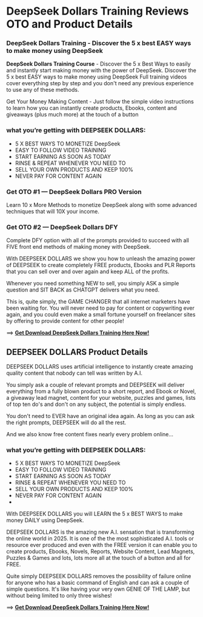# DeepSeek Dollars Training Reviews OTO and Product Details 

### DeepSeek Dollars Training - Discover the 5 x best EASY ways to make money using DeepSeek

**DeepSeek Dollars Training Course** - Discover the 5 x Best Ways to easily and instantly start making money with the power of DeepSeek. Discover the 5 x best EASY ways to make money using DeepSeek Full training videos cover everything step by step and you don't need any previous experience to use any of these methods.

Get Your Money Making Content - Just follow the simple  video instructions to learn how you can instantly create products, Ebooks, content and giveaways (plus much more) at the touch of a button

### what you’re getting with  DEEPSEEK DOLLARS:
- 5 X BEST WAYS TO MONETIZE DeepSeek
- EASY TO FOLLOW VIDEO TRAINING
- START EARNING AS SOON AS TODAY
- RINSE & REPEAT WHENEVER YOU NEED TO
- SELL YOUR OWN PRODUCTS AND KEEP 100%
- NEVER PAY FOR CONTENT AGAIN

### Get OTO #1 — DeepSeek Dollars PRO Version
Learn 10 x More Methods to monetize DeepSeek along with some advanced techniques that will 10X your income.

### Get OTO #2 — DeepSeek Dollars DFY
Complete DFY option with all of the prompts provided to succeed with all FIVE front end methods of making money with DeepSeek.

With DEEPSEEK DOLLARS we show you how to unleash the amazing power of DEEPSEEK to create completely FREE products, Ebooks and PLR Reports that you can sell over and over again and keep ALL of the profits.

Whenever you need something NEW to sell, you simply ASK a simple question and SIT BACK as CHATGPT delivers what you need.

This is, quite simply, the GAME CHANGER that all internet marketers have been waiting for. You will never need to pay for content or copywriting ever again, and you could even make a small fortune yourself on freelancer sites by offering to provide content for other people!

==> [**Get Download DeepSeek Dollars Training Here Now!**](https://warriorplus.com/o2/a/mrh2gtf/0)



## DEEPSEEK DOLLARS Product Details

DEEPSEEK DOLLARS uses artificial intelligence to instantly create amazing quality content that nobody can tell was written by A.I.

You simply ask a couple of relevant prompts and DEEPSEEK will deliver everything from a fully blown product to a short report, and Ebook or Novel, a giveaway lead magnet, content for your website, puzzles and games, lists of top ten do's and don't on any subject, the potential is simply endless.

You don't need to EVER have an original idea again. As long as you can ask the right prompts, DEEPSEEK will do all the rest.

And we also know  free content fixes nearly every problem online…

### what you’re getting with  DEEPSEEK DOLLARS:
- 5 X BEST WAYS TO MONETIZE DeepSeek
- EASY TO FOLLOW VIDEO TRAINING
- START EARNING AS SOON AS TODAY
- RINSE & REPEAT WHENEVER YOU NEED TO
- SELL YOUR OWN PRODUCTS AND KEEP 100%
- NEVER PAY FOR CONTENT AGAIN
- 
With DEEPSEEK DOLLARS you will LEARN the 5 x BEST WAYS to make money DAILY using DeepSeek. 

DEEPSEEK DOLLARS is the amazing new A.I. sensation that is transforming the online world in 2025. It is one of the the most sophisticated A.I. tools or resource ever produced and even with the FREE version it can enable you to create products, Ebooks, Novels, Reports, Website Content, Lead Magnets, Puzzles & Games and lots, lots more all at the touch of a button and all for FREE.

Quite simply DEEPSEEK DOLLARS removes the possibility of failure online for anyone who has a basic command of English and can ask a couple of simple questions. It's like having your very own GENIE OF THE LAMP, but without being limited to only three wishes!

==> [**Get Download DeepSeek Dollars Training Here Now!**](https://warriorplus.com/o2/a/mrh2gtf/0)
